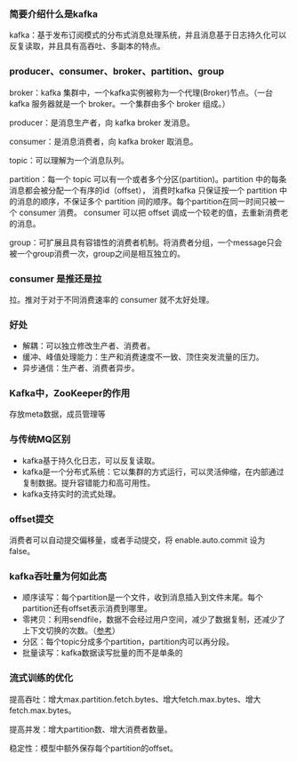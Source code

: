 
### 简要介绍什么是kafka

kafka：基于发布订阅模式的分布式消息处理系统，并且消息基于日志持久化可以反复读取，并且具有高吞吐、多副本的特点。

### producer、consumer、broker、partition、group

broker：kafka 集群中，一个kafka实例被称为一个代理(Broker)节点。（一台 kafka 服务器就是一个 broker。一个集群由多个 broker 组成。）

producer：是消息生产者，向 kafka broker 发消息。

consumer：是消息消费者，向 kafka broker 取消息。

topic：可以理解为一个消息队列。

partition：每一个 topic 可以有一个或者多个分区(partition)。partition 中的每条消息都会被分配一个有序的id（offset），
消费时kafka 只保证按一个 partition 中的消息的顺序，不保证多个 partition 间的顺序。每个partition在同一时间只被一个 consumer 消费。
consumer 可以把 offset 调成一个较老的值，去重新消费老的消息。

group：可扩展且具有容错性的消费者机制。将消费者分组，一个message只会被一个group消费一次，group之间是相互独立的。

### consumer 是推还是拉

拉。推对于对于不同消费速率的 consumer 就不太好处理。

### 好处

 - 解耦：可以独立修改生产者、消费者。
 - 缓冲、峰值处理能力：生产和消费速度不一致、顶住突发流量的压力。
 - 异步通信：生产者、消费者异步。

### Kafka中，ZooKeeper的作用
存放meta数据，成员管理等

### 与传统MQ区别
 - kafka基于持久化日志，可以反复读取。
 - kafka是一个分布式系统：它以集群的方式运行，可以灵活伸缩，在内部通过复制数据。提升容错能力和高可用性。
 - kafka支持实时的流式处理。

### offset提交

消费者可以自动提交偏移量，或者手动提交，将 enable.auto.commit 设为 false。

### kafka吞吐量为何如此高

 - 顺序读写：每个partition是一个文件，收到消息插入到文件末尾。每个partition还有offset表示消费到哪里。
 - 零拷贝：利用sendfile，数据不会经过用户空间，减少了数据复制，还减少了上下文切换的次数。（[参考](https://www.cnblogs.com/zlcxbb/p/6411568.html)）
 - 分区：每个topic分成多个partition，partition内可以再分段。
 - 批量读写：kafka数据读写批量的而不是单条的

### 流式训练的优化

提高吞吐：增大max.partition.fetch.bytes、增大fetch.max.bytes、增大fetch.max.bytes。

提高并发：增大partition数、增大消费者数量。

稳定性：模型中额外保存每个partition的offset。
